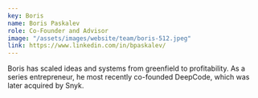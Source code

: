 ```yaml
---
key: Boris
name: Boris Paskalev
role: Co-Founder and Advisor
image: "/assets/images/website/team/boris-512.jpeg"
link: https://www.linkedin.com/in/bpaskalev/
---
```


Boris has scaled ideas and systems from greenfield to profitability. As a series entrepreneur, he most recently co-founded DeepCode, which was later acquired by Snyk.